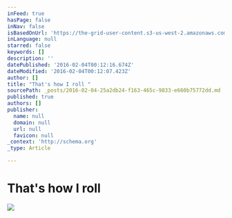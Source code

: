 ```yaml
---
inFeed: true
hasPage: false
inNav: false
isBasedOnUrl: 'https://the-grid-user-content.s3-us-west-2.amazonaws.com/b8d733a3-732c-4e0c-ba73-feaa95af3cf3.png'
inLanguage: null
starred: false
keywords: []
description: ''
datePublished: '2016-02-04T00:12:16.674Z'
dateModified: '2016-02-04T00:12:07.423Z'
author: []
title: "That's how I roll "
sourcePath: _posts/2016-02-04-25a2db24-f163-465c-9833-e660b75772dd.md
published: true
authors: []
publisher:
  name: null
  domain: null
  url: null
  favicon: null
_context: 'http://schema.org'
_type: Article

---
```

# That's how I roll
![](https://s3-us-west-2.amazonaws.com/the-grid-img/p/1f7698069647600126f72d6ba5f4d11bb9eed610.png)